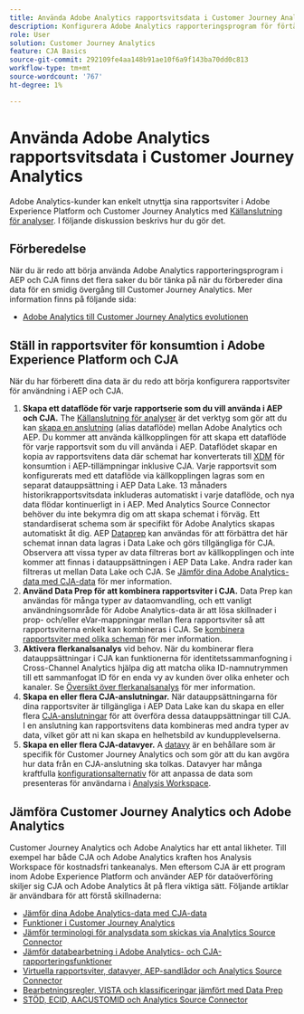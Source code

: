 ```yaml
---
title: Använda Adobe Analytics rapportsvitsdata i Customer Journey Analytics
description: Konfigurera Adobe Analytics rapporteringsprogram för förtäring i AEP och CJA
role: User
solution: Customer Journey Analytics
feature: CJA Basics
source-git-commit: 292109fe4aa148b91ae10f6a9f143ba70dd0c813
workflow-type: tm+mt
source-wordcount: '767'
ht-degree: 1%

---
```



# Använda Adobe Analytics rapportsvitsdata i Customer Journey Analytics

Adobe Analytics-kunder kan enkelt utnyttja sina rapportsviter i Adobe Experience Platform och Customer Journey Analytics med [Källanslutning för analyser](https://experienceleague.adobe.com/docs/experience-platform/sources/connectors/adobe-applications/analytics.html?lang=en). I följande diskussion beskrivs hur du gör det.

## Förberedelse

När du är redo att börja använda Adobe Analytics rapporteringsprogram i AEP och CJA finns det flera saker du bör tänka på när du förbereder dina data för en smidig övergång till Customer Journey Analytics. Mer information finns på följande sida:

* [Adobe Analytics till Customer Journey Analytics evolutionen](/help/getting-started/aa-to-cja.md)

## Ställ in rapportsviter för konsumtion i Adobe Experience Platform och CJA

När du har förberett dina data är du redo att börja konfigurera rapportsviter för användning i AEP och CJA.

1. **Skapa ett dataflöde för varje rapportserie som du vill använda i AEP och CJA.** The [Källanslutning för analyser](https://experienceleague.adobe.com/docs/experience-platform/sources/connectors/adobe-applications/analytics.html?lang=en) är det verktyg som gör att du kan [skapa en anslutning](/help/connections/create-connection.md) (alias dataflöde) mellan Adobe Analytics och AEP. Du kommer att använda källkopplingen för att skapa ett dataflöde för varje rapportsvit som du vill använda i AEP. Dataflödet skapar en kopia av rapportsvitens data där schemat har konverterats till  [XDM](https://experienceleague.adobe.com/docs/platform-learn/tutorials/schemas/schemas-and-experience-data-model.html?lang=sv) för konsumtion i AEP-tillämpningar inklusive CJA. Varje rapportsvit som konfigurerats med ett dataflöde via källkopplingen lagras som en separat datauppsättning i AEP Data Lake. 13 månaders historikrapportsvitsdata inkluderas automatiskt i varje dataflöde, och nya data flödar kontinuerligt in i AEP. Med Analytics Source Connector behöver du inte bekymra dig om att skapa schemat i förväg. Ett standardiserat schema som är specifikt för Adobe Analytics skapas automatiskt åt dig. AEP [Dataprep](https://experienceleague.adobe.com/docs/experience-platform/data-prep/home.html?lang=en) kan användas för att förbättra det här schemat innan data lagras i Data Lake och görs tillgängliga för CJA. Observera att vissa typer av data filtreras bort av källkopplingen och inte kommer att finnas i datauppsättningen i AEP Data Lake. Andra rader kan filtreras ut mellan Data Lake och CJA. Se [Jämför dina Adobe Analytics-data med CJA-data](/help/troubleshooting/compare.md) för mer information.
1. **Använd Data Prep för att kombinera rapportsviter i CJA.** Data Prep kan användas för många typer av dataomvandling, och ett vanligt användningsområde för Adobe Analytics-data är att lösa skillnader i prop- och/eller eVar-mappningar mellan flera rapportsviter så att rapportsviterna enkelt kan kombineras i CJA. Se [kombinera rapportsviter med olika scheman](/help/use-cases/combine-report-suites.md) för mer information.
1. **Aktivera flerkanalsanalys** vid behov. När du kombinerar flera datauppsättningar i CJA kan funktionerna för identitetssammanfogning i Cross-Channel Analytics hjälpa dig att matcha olika ID-namnutrymmen till ett sammanfogat ID för en enda vy av kunden över olika enheter och kanaler. Se [Översikt över flerkanalsanalys](/help/connections/cca/overview.md) för mer information.
1. **Skapa en eller flera CJA-anslutningar.** När datauppsättningarna för dina rapportsviter är tillgängliga i AEP Data Lake kan du skapa en eller flera [CJA-anslutningar](/help/connections/overview.md) för att överföra dessa datauppsättningar till CJA. I en anslutning kan rapportsvitens data kombineras med andra typer av data, vilket gör att ni kan skapa en helhetsbild av kundupplevelserna.
1. **Skapa en eller flera CJA-datavyer.** A [datavy](/help/data-views/data-views.md) är en behållare som är specifik för Customer Journey Analytics och som gör att du kan avgöra hur data från en CJA-anslutning ska tolkas. Datavyer har många kraftfulla [konfigurationsalternativ](/help/data-views/create-dataview.md) för att anpassa de data som presenteras för användarna i [Analysis Workspace](/help/analysis-workspace/home.md).

## Jämföra Customer Journey Analytics och Adobe Analytics

Customer Journey Analytics och Adobe Analytics har ett antal likheter. Till exempel har både CJA och Adobe Analytics kraften hos Analysis Workspace för kostnadsfri tankeanalys. Men eftersom CJA är ett program inom Adobe Experience Platform och använder AEP för dataöverföring skiljer sig CJA och Adobe Analytics åt på flera viktiga sätt. Följande artiklar är användbara för att förstå skillnaderna:

* [Jämför dina Adobe Analytics-data med CJA-data](/help/troubleshooting/compare.md)
* [Funktioner i Customer Journey Analytics](/help/getting-started/aa-vs-cja/cja-aa.md)
* [Jämför terminologi för analysdata som skickas via Analytics Source Connector](/help/getting-started/aa-vs-cja/terminology.md)
* [Jämför databearbetning i Adobe Analytics- och CJA-rapporteringsfunktioner](/help/getting-started/aa-vs-cja/data-processing-comparisons.md)
* [Virtuella rapportsviter, datavyer, AEP-sandlådor och Analytics Source Connector](/help/getting-started/aa-vs-cja/vrs-dataview-sandbox-adc.md)
* [Bearbetningsregler, VISTA och klassificeringar jämfört med Data Prep](/help/getting-started/aa-vs-cja/pr-vista-dataprep.md)
* [STÖD, ECID, AACUSTOMID och Analytics Source Connector](/help/getting-started/aa-vs-cja/aaid-ecid-adc.md)
